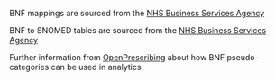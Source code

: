 BNF mappings are sourced from the [NHS Business Services Agency](https://applications.nhsbsa.nhs.uk/infosystems/data/showDataSelector.do?reportId=126)

BNF to SNOMED tables are sourced from the [NHS Business Services Agency](https://www.nhsbsa.nhs.uk/prescription-data/understanding-our-data/bnf-snomed-mapping)

Further information from [OpenPrescribing](https://www.bennett.ox.ac.uk/blog/2017/04/prescribing-data-bnf-codes/) about how BNF pseudo-categories can be used in analytics.